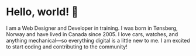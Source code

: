 # Hello, world! 👋
I am a Web Designer and Developer in training. I was born in Tønsberg, Norway and have lived in Canada since 2005. I love cars, watches, and anything mechanical—so everything digital is a little new to me. I am excited to start coding and contributing to the community!
<!--
**NordrumDesigns/NordrumDesigns** is a ✨ _special_ ✨ repository because its `README.md` (this file) appears on your GitHub profile.

Here are some ideas to get you started:

- 🔭 I’m currently working on ...
- 🌱 I’m currently learning ...
- 👯 I’m looking to collaborate on ...
- 🤔 I’m looking for help with ...
- 💬 Ask me about ...
- 📫 How to reach me: ...
- 😄 Pronouns: ...
- ⚡ Fun fact: ...
-->
